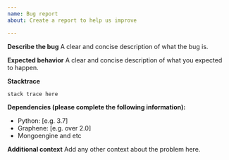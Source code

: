 ```yaml
---
name: Bug report
about: Create a report to help us improve

---
```


**Describe the bug**
A clear and concise description of what the bug is.

**Expected behavior**
A clear and concise description of what you expected to happen.

**Stacktrace**
```
stack trace here
```

**Dependencies (please complete the following information):**
 - Python: [e.g. 3.7]
 - Graphene: [e.g. over 2.0]
 - Mongoengine and etc

**Additional context**
Add any other context about the problem here.
